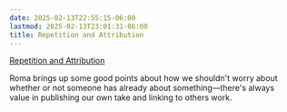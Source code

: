 ```yaml
---
date: 2025-02-13T22:55:15-06:00
lastmod: 2025-02-13T23:01:31-06:00
title: Repetition and Attribution
---
```


[Repetition and Attribution](https://blog.kizu.dev/repetition-and-attribution/)

 Roma brings up some good points about how we shouldn't worry about whether or not someone has already about something—there's always value in publishing our own take and linking to others work.
